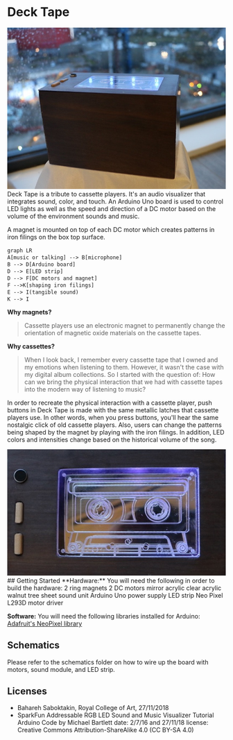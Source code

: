 
# Deck Tape 

<div style="text-align:center"><img src ="https://github.com/TakinB/Gizmo/blob/master/side%20view.jpg" /></div>
Deck Tape is a tribute to cassette players. It's an audio visualizer that integrates sound, color, and touch. 
An Arduino Uno board is used to control LED lights as well as the speed and direction of a DC motor based on the volume of the environment sounds and music.

A magnet is mounted on top of each DC motor which creates patterns in iron filings on the box top surface.

```mermaid
graph LR
A[music or talking] --> B[microphone]
B --> D[Arduino board]
D --> E[LED strip]
D --> F[DC motors and magnet]
F -->K[shaping iron filings]
E --> I(tangible sound)
K --> I

```

**Why magnets?** 
>Cassette players use an electronic magnet to permanently change the orientation of magnetic oxide materials on the cassette tapes.

**Why cassettes?**  
>When I look back, I remember every cassette tape that I owned and my emotions when listening to them. However, it wasn't the case with my digital album collections. So I started with the question of: How can we bring the physical interaction that we had with cassette tapes into the modern way of listening to music?

In order to recreate the physical interaction with a cassette player, push buttons in Deck Tape is made with the same metallic latches that cassette players use. In other words, when you press buttons, you'll hear the same nostalgic click of old cassette players.
Also, users can change the patterns being shaped by the magnet by playing with the iron filings. In addition, LED colors and intensities change based on the historical volume of the song.

<div style="text-align:center"><img src ="https://github.com/TakinB/Gizmo/blob/master/top%20view.jpg" /></div>
## Getting Started
**Hardware:**
You will need the following in order to build the hardware:
2 ring magnets
2 DC motors 
mirror acrylic
clear acrylic
walnut tree sheet
sound unit
Arduino Uno
power supply
LED strip Neo Pixel
L293D motor driver

**Software:**
You will need the following libraries installed for Arduino:
[Adafruit's NeoPixel library](https://github.com/adafruit/Adafruit_NeoPixel)

## Schematics
Please refer to the schematics folder on how to wire up the board with motors, sound module, and LED strip.

## Licenses

 - Bahareh Saboktakin, Royal College of Art, 27/11/2018
 - SparkFun Addressable RGB LED Sound and Music Visualizer Tutorial Arduino Code by Michael Bartlett date: 2/7/16 and 27/11/18 license: Creative Commons Attribution-ShareAlike 4.0 (CC BY-SA 4.0)








